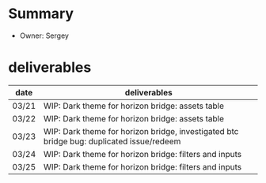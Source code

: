 # Summary
* Owner: Sergey

# deliverables
| date  | deliverables |
|--- | ---|
| 03/21  | WIP: Dark theme for horizon bridge: assets table |
| 03/22  | WIP: Dark theme for horizon bridge: assets table |
| 03/23  | WIP: Dark theme for horizon bridge, investigated btc bridge bug: duplicated issue/redeem |
| 03/24  | WIP: Dark theme for horizon bridge: filters and inputs |
| 03/25  | WIP: Dark theme for horizon bridge: filters and inputs |

